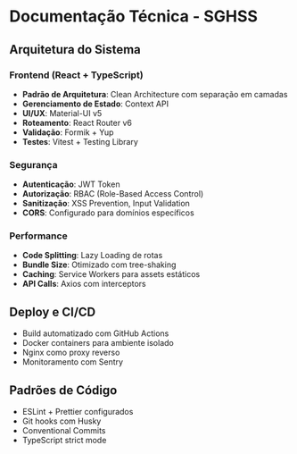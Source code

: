 # Documentação Técnica - SGHSS

## Arquitetura do Sistema

### Frontend (React + TypeScript)
- **Padrão de Arquitetura**: Clean Architecture com separação em camadas
- **Gerenciamento de Estado**: Context API
- **UI/UX**: Material-UI v5
- **Roteamento**: React Router v6
- **Validação**: Formik + Yup
- **Testes**: Vitest + Testing Library

### Segurança
- **Autenticação**: JWT Token
- **Autorização**: RBAC (Role-Based Access Control)
- **Sanitização**: XSS Prevention, Input Validation
- **CORS**: Configurado para domínios específicos

### Performance
- **Code Splitting**: Lazy Loading de rotas
- **Bundle Size**: Otimizado com tree-shaking
- **Caching**: Service Workers para assets estáticos
- **API Calls**: Axios com interceptors

## Deploy e CI/CD
- Build automatizado com GitHub Actions
- Docker containers para ambiente isolado
- Nginx como proxy reverso
- Monitoramento com Sentry

## Padrões de Código
- ESLint + Prettier configurados
- Git hooks com Husky
- Conventional Commits
- TypeScript strict mode
